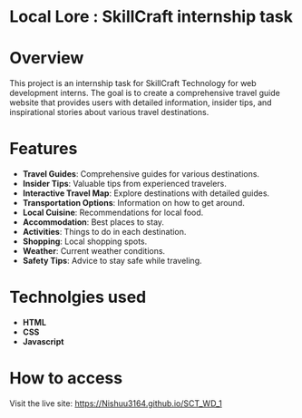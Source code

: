 # Local Lore : SkillCraft internship task

# Overview
This project is an internship task for SkillCraft Technology for web development interns. 
The goal is to create a comprehensive travel guide website that provides users with detailed information, insider tips, and inspirational stories about various travel destinations.

# Features
+ **Travel Guides**: Comprehensive guides for various destinations.
+ **Insider Tips**: Valuable tips from experienced travelers.
+ **Interactive Travel Map**: Explore destinations with detailed guides.
+ **Transportation Options**: Information on how to get around.
+ **Local Cuisine**: Recommendations for local food.
+ **Accommodation**: Best places to stay.
+ **Activities**: Things to do in each destination.
+ **Shopping**: Local shopping spots.
+ **Weather**: Current weather conditions.
+ **Safety Tips**: Advice to stay safe while traveling.

# Technolgies used

+ **HTML**
+ **CSS**
+ **Javascript**

# How to access
Visit the live site: https://Nishuu3164.github.io/SCT_WD_1
